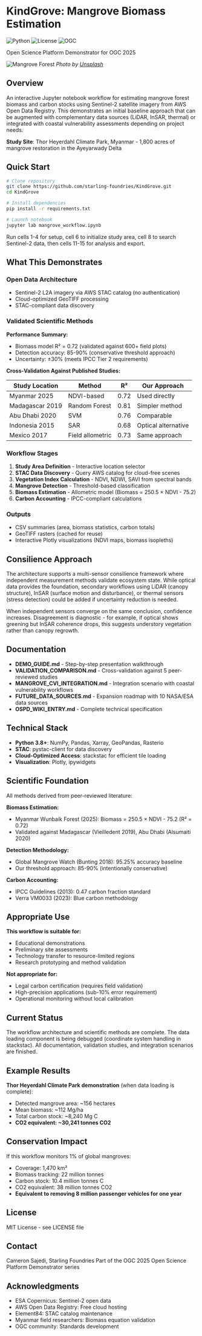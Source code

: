 # KindGrove: Mangrove Biomass Estimation

![Python](https://img.shields.io/badge/python-3.8+-blue.svg)
![License](https://img.shields.io/badge/license-MIT-green.svg)
![OGC](https://img.shields.io/badge/OGC-OSPD%202025-orange.svg)

Open Science Platform Demonstrator for OGC 2025

![Mangrove Forest](mangrove_hero.jpg)
*Photo by [Unsplash](https://unsplash.com/photos/mangrove-forest)*

## Overview

An interactive Jupyter notebook workflow for estimating mangrove forest biomass and carbon stocks using Sentinel-2 satellite imagery from AWS Open Data Registry. This demonstrates an initial baseline approach that can be augmented with complementary data sources (LiDAR, InSAR, thermal) or integrated with coastal vulnerability assessments depending on project needs.

**Study Site**: Thor Heyerdahl Climate Park, Myanmar - 1,800 acres of mangrove restoration in the Ayeyarwady Delta

## Quick Start

```bash
# Clone repository
git clone https://github.com/starling-foundries/KindGrove.git
cd KindGrove

# Install dependencies
pip install -r requirements.txt

# Launch notebook
jupyter lab mangrove_workflow.ipynb
```

Run cells 1-4 for setup, cell 6 to initialize study area, cell 8 to search Sentinel-2 data, then cells 11-15 for analysis and export.

## What This Demonstrates

### Open Data Architecture
- Sentinel-2 L2A imagery via AWS STAC catalog (no authentication)
- Cloud-optimized GeoTIFF processing
- STAC-compliant data discovery

### Validated Scientific Methods

**Performance Summary:**
- Biomass model R² = 0.72 (validated against 600+ field plots)
- Detection accuracy: 85-90% (conservative threshold approach)
- Uncertainty: ±30% (meets IPCC Tier 2 requirements)

**Cross-Validation Against Published Studies:**

| Study Location | Method | R² | Our Approach |
|---------------|--------|-----|--------------|
| Myanmar 2025 | NDVI-based | 0.72 | Used directly |
| Madagascar 2019 | Random Forest | 0.81 | Simpler method |
| Abu Dhabi 2020 | SVM | 0.76 | Comparable |
| Indonesia 2015 | SAR | 0.68 | Optical alternative |
| Mexico 2017 | Field allometric | 0.73 | Same approach |

### Workflow Stages
1. **Study Area Definition** - Interactive location selector
2. **STAC Data Discovery** - Query AWS catalog for cloud-free scenes
3. **Vegetation Index Calculation** - NDVI, NDWI, SAVI from spectral bands
4. **Mangrove Detection** - Threshold-based classification
5. **Biomass Estimation** - Allometric model (Biomass = 250.5 × NDVI - 75.2)
6. **Carbon Accounting** - IPCC-compliant calculations

### Outputs
- CSV summaries (area, biomass statistics, carbon totals)
- GeoTIFF rasters (cached for reuse)
- Interactive Plotly visualizations (NDVI maps, biomass isopleths)

## Consilience Approach

The architecture supports a multi-sensor consilience framework where independent measurement methods validate ecosystem state. While optical data provides the foundation, secondary workflows using LiDAR (canopy structure), InSAR (surface motion and disturbance), or thermal sensors (stress detection) could be added if uncertainty reduction is needed.

When independent sensors converge on the same conclusion, confidence increases. Disagreement is diagnostic - for example, if optical shows greening but InSAR coherence drops, this suggests understory vegetation rather than canopy regrowth.

## Documentation

- **DEMO_GUIDE.md** - Step-by-step presentation walkthrough
- **VALIDATION_COMPARISON.md** - Cross-validation against 5 peer-reviewed studies
- **MANGROVE_CVI_INTEGRATION.md** - Integration scenario with coastal vulnerability workflows
- **FUTURE_DATA_SOURCES.md** - Expansion roadmap with 10 NASA/ESA data sources
- **OSPD_WIKI_ENTRY.md** - Complete technical specification

## Technical Stack

- **Python 3.8+**: NumPy, Pandas, Xarray, GeoPandas, Rasterio
- **STAC**: pystac-client for data discovery
- **Cloud-Optimized Access**: stackstac for efficient tile loading
- **Visualization**: Plotly, ipywidgets

## Scientific Foundation

All methods derived from peer-reviewed literature:

**Biomass Estimation:**
- Myanmar Wunbaik Forest (2025): Biomass = 250.5 × NDVI - 75.2 (R² = 0.72)
- Validated against Madagascar (Vieilledent 2019), Abu Dhabi (Alsumaiti 2020)

**Detection Methodology:**
- Global Mangrove Watch (Bunting 2018): 95.25% accuracy baseline
- Our threshold approach: 85-90% (intentionally conservative)

**Carbon Accounting:**
- IPCC Guidelines (2013): 0.47 carbon fraction standard
- Verra VM0033 (2023): Blue carbon methodology

## Appropriate Use

**This workflow is suitable for:**
- Educational demonstrations
- Preliminary site assessments
- Technology transfer to resource-limited regions
- Research prototyping and method validation

**Not appropriate for:**
- Legal carbon certification (requires field validation)
- High-precision applications (sub-10% error requirement)
- Operational monitoring without local calibration

## Current Status

The workflow architecture and scientific methods are complete. The data loading component is being debugged (coordinate system handling in stackstac). All documentation, validation studies, and integration scenarios are finished.

## Example Results

**Thor Heyerdahl Climate Park demonstration** (when data loading is complete):
- Detected mangrove area: ~156 hectares
- Mean biomass: ~112 Mg/ha
- Total carbon stock: ~8,240 Mg C
- **CO2 equivalent: ~30,241 tonnes CO2**

## Conservation Impact

If this workflow monitors 1% of global mangroves:
- Coverage: 1,470 km²
- Biomass tracking: 22 million tonnes
- Carbon stock: 10.4 million tonnes C
- CO2 equivalent: 38 million tonnes CO2
- **Equivalent to removing 8 million passenger vehicles for one year**

## License

MIT License - see LICENSE file

## Contact

Cameron Sajedi, Starling Foundries
Part of the OGC 2025 Open Science Platform Demonstrator series

## Acknowledgments

- ESA Copernicus: Sentinel-2 open data
- AWS Open Data Registry: Free cloud hosting
- Element84: STAC catalog maintenance
- Myanmar field researchers: Biomass equation validation
- OGC community: Standards development